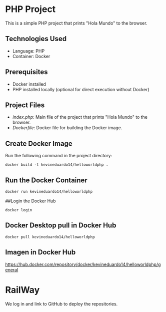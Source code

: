 # PHP Project

This is a simple PHP project that prints "Hola Mundo" to the browser.

## Technologies Used
- Language: PHP
- Container: Docker

## Prerequisites
- Docker installed
- PHP installed locally (optional for direct execution without Docker)

## Project Files
- *index.php*: Main file of the project that prints "Hola Mundo" to the browser.
- *Dockerfile*: Docker file for building the Docker image.

## Create Docker Image

Run the following command in the project directory:
~~~
docker build -t kevineduardo14/helloworldphp .
~~~
## Run the Docker Container
~~~
docker run kevineduardo14/helloworldphp
~~~

##Login the Docker Hub
~~~
docker login
~~~
## Docker Desktop pull in Docker Hub
~~~
docker pull kevineduardo14/helloworldphp
~~~

## Imagen in Docker Hub

https://hub.docker.com/repository/docker/kevineduardo14/helloworldphp/general

# RailWay
We log in and link to GitHub to deploy the repositories.
